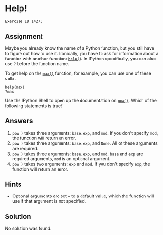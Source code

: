 
#  Help!

```
Exercise ID 14271
```

##  Assignment 

Maybe you already know the name of a Python function, but you still have to figure out how to use it. Ironically, you have to ask for information about a function with another function: [`help()`](https://docs.python.org/3/library/functions.html#help). In IPython specifically, you can also use `?` before the function name.

To get help on the [`max()`](https://docs.python.org/3/library/functions.html#max) function, for example, you can use one of these calls:

```
help(max)
?max

```

Use the IPython Shell to open up the documentation on [`pow()`](https://docs.python.org/3/library/functions.html#pow). Which of the following statements is true?

##  Answers 
1. `pow()` takes three arguments: `base`, `exp`, and `mod`. If you don't specify `mod`, the function will return an error.
1. `pow()` takes three arguments: `base`, `exp`, and `None`. All of these arguments are required.
1. `pow()` takes three arguments: `base`, `exp`, and `mod`. `base` and `exp` are required arguments, `mod` is an optional argument.
1. `pow()` takes two arguments: `exp` and `mod`. If you don't specify `exp`, the function will return an error.


##  Hints 

- Optional arguments are set `=` to a default value, which the function will use if that argument is not specified.



##  Solution 

No solution was found.


